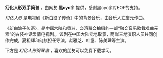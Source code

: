 

**幻化人形双手简谱** ，由网友 **黑cyc宇** 提供，感谢黑cyc宇对EOP的支持。

_幻化人形_ 是电视剧《新白娘子传奇》中的背景音乐，由音乐人左宏元作曲。

《新白娘子传奇》，是中国大陆和香港、台湾联合拍摄的一部“融合音乐歌舞戏曲元素”的古装神话爱情电视剧,，该剧在中国大陆实地取景，两岸三地演职人员共同创作完成。夏祖辉和何麒担任导演，赵雅芝、叶童、陈美琪等主演。

下方是 _幻化人形钢琴谱_ ，喜欢的朋友可以免费下载学习。

